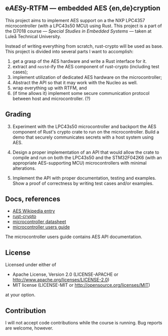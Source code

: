 e*AES*y-RTFM — embedded AES {en,de}cryption
---
This project aims to implement AES support on a the NXP LPC4357 microcontroller (with a LPC43s50 MCU) using Rust.
This project is a part of the D7018 course — *Special Studies in Embedded Systems* — taken at Luleå Technical University.

Instead of writing everything from scratch, rust-crypto will be used as base.
This project is divided into several parts I want to accomplish:
1. get a grasp of the AES hardware and write a Rust interface for it.
2. extract and `nostd`-ify the AES component of rust-crypto (including test cases);
3. implement utilization of dedicated AES hardware on the microcontroller;
4. Abstract the API so that it may work with the Nucleo as well.
5. wrap everything up with RTFM, and
6. (if time allows it) implement some secure communication protocol between host and microcontroller. (?)

Grading
---
3. Experiment with the LPC43s50 microcontroller and backport the AES component of Rust's crypto crate to run on the microcontroller. Build a demo that securely communicates secrets with a host system using AES.

4. Design a proper implementation of an API that would allow the crate to compile and run on both the LPC43s50 and the STM32F042K6 (with an appropriate AES-supporting MCU) microcontrollers with minimal alterations.

5. Implement the API with proper documentation, testing and examples. Show a proof of correctness by writing test cases and/or examples.

Docs, references
---
* [AES Wikipedia entry](https://en.wikipedia.org/wiki/Advanced_Encryption_Standard)
* [rust-crypto](https://github.com/DaGenix/rust-crypto/tree/master/src)
* [microcontroller datasheet](https://github.com/Tmplt/eAESy-RTFM/blob/master/doc/LPC43S50/Datasheet.pdf)
* [microcontroller users guide](https://github.com/Tmplt/eAESy-RTFM/blob/master/doc/LPC43S50/Users%20Guide.pdf)

The microcontroller users guide contains AES API documentation.

License
---
Licensed under either of
* Apache License, Version 2.0 (LICENSE-APACHE or http://www.apache.org/licenses/LICENSE-2.0)
* MIT license (LICENSE-MIT or http://opensource.org/licenses/MIT)

at your option.

Contribution
---
I will not accept code contributions while the course is running. Bug reports are welcome, however.
